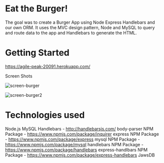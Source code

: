 # Eat the Burger!

The goal was to create a Burger App using Node Express Handlebars and our own ORM. It uses the MVC design pattern, Node and MySQL to query and route data to the app and Handlebars to generate the HTML.

# Getting Started

https://agile-peak-20091.herokuapp.com/



Screen Shots

![screen-burger](https://user-images.githubusercontent.com/26443871/32754930-c9f72558-c887-11e7-9f95-9fd65ab00a89.PNG)

![screen-burger2](https://user-images.githubusercontent.com/26443871/32754941-d30e04fe-c887-11e7-946d-9836191c2049.PNG)

# Technologies used

Node.js
MySQL
Handlebars - http://handlebarsjs.com/
body-parser NPM Package - https://www.npmjs.com/package/inquirer
express NPM Package - https://www.npmjs.com/package/express
mysql NPM Package - https://www.npmjs.com/package/mysql
handlebars NPM Package - https://www.npmjs.com/package/handlebars
express-handlbars NPM Package - https://www.npmjs.com/package/express-handlebars
JawsDB 

